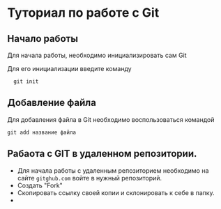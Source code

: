 # Туториал по работе с Git

## Начало работы

Для начала работы, необходимо инициализировать сам Git

Для его инициализации введите команду 

```
  git init
```

## Добавление файла

Для добавления файла в Git необходимо воспользоваться командой 

```
git add название файла
```
## Рабаота с GIT в удаленном репозитории.

- Для начала работы с удаленным репозиторием необходимо на сайте ```gitghub.com``` войте в нужный репозиторий.
- Создать "Fork"
- Скопировать ссылку своей копии и склонировать к себе в папку.
- 
